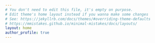 ```yaml
---
# You don't need to edit this file, it's empty on purpose.
# Edit theme's home layout instead if you wanna make some changes
# See: https://jekyllrb.com/docs/themes/#overriding-theme-defaults
# https://mmistakes.github.io/minimal-mistakes/docs/layouts/
layout: home
author_profile: true
---
```

